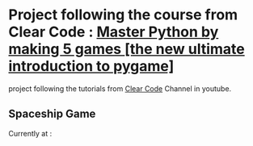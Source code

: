 # Project following the course from Clear Code : [Master Python by making 5 games [the new ultimate introduction to pygame]](https://www.youtube.com/watch?v=8OMghdHP-zs) 
project following the tutorials from [Clear Code](https://www.youtube.com/@ClearCode) Channel in youtube.  

## Spaceship Game
Currently at : 


